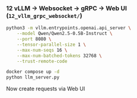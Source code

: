 ### 12 vLLM -> Websocket -> gRPC -> Web UI (`12_vllm_grpc_websocket/`)

```bash
python3 -m vllm.entrypoints.openai.api_server \
    --model Qwen/Qwen2.5-0.5B-Instruct \
    --port 8080 \
    --tensor-parallel-size 1 \
    --max-num-seqs 16 \
    --max-num-batched-tokens 32768 \
    --trust-remote-code

docker compose up -d
python llm_server.py
```

Now create requests via Web UI